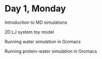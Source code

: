 # Day 1, Monday

Introduction to MD simulations 

2D LJ system toy model

Running water simulation in Gromacs

Running protein-water simulation in Gromacs
